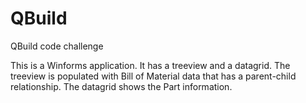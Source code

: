# QBuild
QBuild code challenge

This is a Winforms application.
It has a treeview and a datagrid.
The treeview is populated with Bill of Material data that has a parent-child relationship.
The datagrid shows the Part information.
